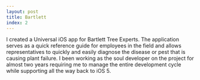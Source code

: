 ```yaml
---
layout: post
title: Bartlett
index: 2
---
```


I created a Universal iOS app for Bartlett Tree Experts. The application
serves as a quick reference guide for employees in the field and allows
representatives to quickly and easily diagnose the disease or pest that
is causing plant failure. I been working as the soul developer on the
project for almost two years requiring me to manage the entire
development cycle while supporting all the way back to iOS 5.

